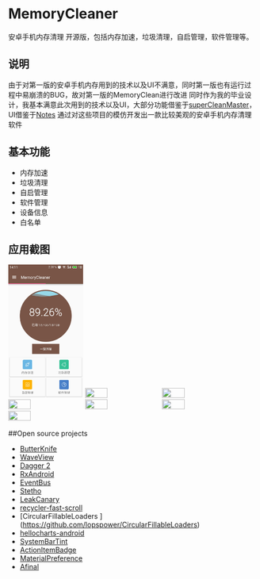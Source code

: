 # MemoryCleaner
安卓手机内存清理 开源版，包括内存加速，垃圾清理，自启管理，软件管理等。 <br> 

## 说明
由于对第一版的安卓手机内存用到的技术以及UI不满意，同时第一版也有运行过程中易崩溃的BUG，故对第一版的MemoryClean进行改进
同时作为我的毕业设计，我基本满意此次用到的技术以及UI，大部分功能借鉴于[superCleanMaster](https://github.com/joyoyao/superCleanMaster)，UI借鉴于[Notes](https://github.com/lguipeng/Notes)
通过对这些项目的模仿开发出一款比较美观的安卓手机内存清理软件

## 基本功能
* 内存加速
* 垃圾清理
* 自启管理
* 软件管理
* 设备信息
* 白名单<br>

## 应用截图
<img src="./screenshot/screenshot_0.jpg" width="30%" height="30%">
<img src="./screenshot/screenshot_1.png" width="30%" height="30%"> 
<img src="./screenshot/screenshot_2.png" width="30%" height="30%"> 
<img src="./screenshot/screenshot_3.png" width="30%" height="30%"> 
<img src="./screenshot/screenshot_4.png" width="30%" height="30%"> 
<img src="./screenshot/screenshot_5.png" width="30%" height="30%"> 
<img src="./screenshot/screenshot_6.png" width="30%" height="30%"> 


##Open source projects
* [ButterKnife](http://jakewharton.github.io/butterknife/)   
* [WaveView](https://github.com/john990/WaveView) 
* [Dagger 2](https://github.com/google/dagger) 
* [RxAndroid](https://github.com/ReactiveX/RxAndroid) 
* [EventBus](https://github.com/greenrobot/EventBus) 
* [Stetho](https://github.com/facebook/stetho) 
* [LeakCanary](https://github.com/square/leakcanary) 
* [recycler-fast-scroll](https://github.com/plusCubed/recycler-fast-scroll) 
* [CircularFillableLoaders []() ](https://github.com/lopspower/CircularFillableLoaders) 
* [hellocharts-android](https://github.com/lecho/hellocharts-android) 
* [SystemBarTint](https://github.com/jgilfelt/SystemBarTint) 
* [ActionItemBadge](https://github.com/mikepenz/Android-ActionItemBadge) 
* [MaterialPreference](https://github.com/jenzz/Android-MaterialPreference) 
* [Afinal](https://github.com/yangfuhai/afinal)

